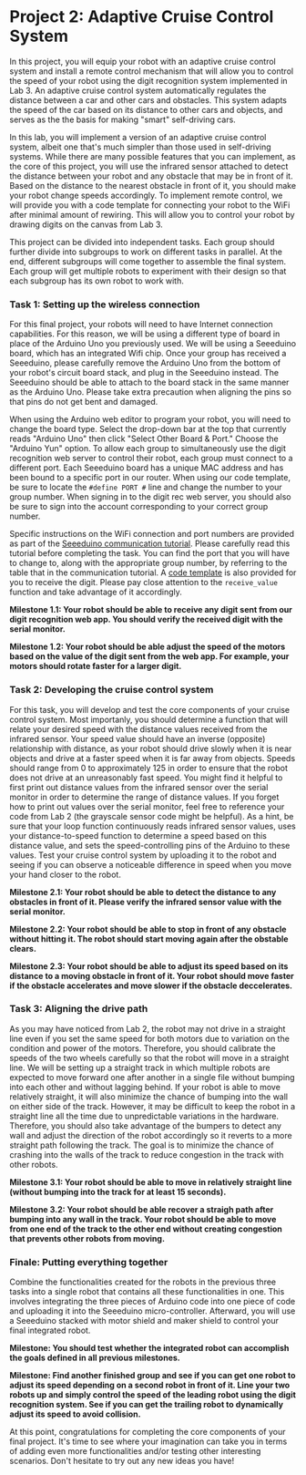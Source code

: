 Project 2: Adaptive Cruise Control System
======================
In this project, you will equip your robot with an adaptive cruise control system and install a remote control mechanism that will allow you to control the speed of your robot using the digit recognition system implemented in Lab 3. An adaptive cruise control system automatically regulates the distance between a car and other cars and obstacles. This system adapts the speed of the car based on its distance to other cars and objects, and serves as the the basis for making "smart" self-driving cars. 

In this lab, you will implement a version of an adaptive cruise control system, albeit one that's much simpler than those used in self-driving systems. While there are many possible features that you can implement, as the core of this project, you will use the infrared sensor attached to detect the distance between your robot and any obstacle that may be in front of it. Based on the distance to the nearest obstacle in front of it, you should make your robot change speeds accordingly. To implement remote control, we will provide you with a code template for connecting your robot to the WiFi after minimal amount of rewiring. This will allow you to control your robot by drawing digits on the canvas from Lab 3.

This project can be divided into independent tasks. Each group should further divide into subgroups to work on different tasks in parallel. At the end, different subgroups will come together to assemble the final system. Each group will get multiple robots to experiment with their design so that each subgroup has its own robot to work with.

### Task 1: Setting up the wireless connection
For this final project, your robots will need to have Internet connection capabilities.  For this reason, we will be using a different type of board in place of the Arduino Uno you previously used. We will be using a Seeeduino board, which has an integrated Wifi chip. Once your group has received a Seeeduino, please carefully remove the Arduino Uno from the bottom of your robot's circuit board stack, and plug in the Seeeduino instead. The Seeeduino should be able to attach to the board stack in the same manner as the Arduino Uno. Please take extra precaution when aligning the pins so that pins do not get bent and damaged. 

When using the Arduino web editor to program your robot, you will need to change the board type. Select the drop-down bar at the top that currently reads "Arduino Uno" then click "Select Other Board & Port."  Choose the "Arduino Yun" option. To allow each group to simultaneously use the digit recognition web server to control their robot, each group must connect to a different port. Each Seeeduino board has a unique MAC address and has been bound to a specific port in our router. When using our code template, be sure to locate the `#define PORT #` line and change the number to your group number. When signing in to the digit rec web server, you should also be sure to sign into the account corresponding to your correct group number. 

Specific instructions on the WiFi connection and port numbers are provided as part of the [Seeeduino communication tutorial](../Communication%20Tutorial/Seeeduino). Please carefully read this tutorial before completing the task. You can find the port that you will have to change to, along with the appropriate group number, by referring to the table that in the communication tutorial. A [code template](Project2Template.ino) is also provided for you to receive the digit. Please pay close attention to the `receive_value` function and take advantage of it accordingly.

**Milestone 1.1: Your robot should be able to receive any digit sent from our digit recognition web app. You should verify the received digit with the serial monitor.**

**Milestone 1.2: Your robot should be able adjust the speed of the motors based on the value of the digit sent from the web app. For example, your motors should rotate faster for a larger digit.**

### Task 2: Developing the cruise control system 
For this task, you will develop and test the core components of your cruise control system. Most importanly, you should determine a function that will relate your desired speed with the distance values received from the infrared sensor. Your speed value should have an inverse (opposite) relationship with distance, as your robot should drive slowly when it is near objects and drive at a faster speed when it is far away from objects.  Speeds should range from 0 to approximately 125 in order to ensure that the robot does not drive at an unreasonably fast speed.  You might find it helpful to first print out distance values from the infrared sensor over the serial monitor in order to determine the range of distance values.  If you forget how to print out values over the serial monitor, feel free to reference your code from Lab 2 (the grayscale sensor code might be helpful). As a hint, be sure that your loop function continuously reads infrared sensor values, uses your distance-to-speed function to determine a speed based on this distance value, and sets the speed-controlling pins of the Arduino to these values.  Test your cruise control system by uploading it to the robot and seeing if you can observe a noticeable difference in speed when you move your hand closer to the robot.

**Milestone 2.1: Your robot should be able to detect the distance to any obstacles in front of it. Please verify the infrared sensor value with the serial monitor.**

**Milestone 2.2: Your robot should be able to stop in front of any obstacle without hitting it. The robot should start moving again after the obstable clears.**

**Milestone 2.3: Your robot should be able to adjust its speed based on its distance to a moving obstacle in front of it. Your robot should move faster if the obstacle accelerates and move slower if the obstacle deccelerates.**

### Task 3: Aligning the drive path

As you may have noticed from Lab 2, the robot may not drive in a straight line even if you set the same speed for both motors due to variation on the condition and power of the motors. Therefore, you should calibrate the speeds of the two wheels carefully so that the robot will move in a straight line. We will be setting up a straight track in which multiple robots are expected to move forward one after another in a single file without bumping into each other and without lagging behind. If your robot is able to move relatively straight, it will also minimize the chance of bumping into the wall on either side of the track. However, it may be difficult to keep the robot in a straight line all the time due to unpredictable variations in the hardware. Therefore, you should also take advantage of the bumpers to detect any wall and adjust the direction of the robot accordingly so it reverts to a more straight path following the track. The goal is to minimize the chance of crashing into the walls of the track to reduce congestion in the track with other robots.

**Milestone 3.1: Your robot should be able to move in relatively straight line (without bumping into the track for at least 15 seconds).**

**Milestone 3.2: Your robot should be able recover a straigh path after bumping into any wall in the track. Your robot should be able to move from one end of the track to the other end without creating congestion that prevents other robots from moving.**

### Finale: Putting everything together

Combine the functionalities created for the robots in the previous three tasks into a single robot that contains all these functionalities in one. This involves integrating the three pieces of Arduino code into one piece of code and uploading it into the Seeeduino micro-controller. Afterward, you will use a Seeeduino stacked with motor shield and maker shield to control your final integrated robot.

**Milestone: You should test whether the integrated robot can accomplish the goals defined in all previous milestones.**
  
**Milestone: Find another finished group and see if you can get one robot to adjust its speed depending on a second robot in front of it. Line your two robots up and simply control the speed of the leading robot using the digit recognition system.  See if you can get the trailing robot to dynamically adjust its speed to avoid collision.**

At this point, congratulations for completing the core components of your final project. It's time to see where your imagination can take you in terms of adding even more functionalities and/or testing other interesting scenarios. Don't hesitate to try out any new ideas you have!
